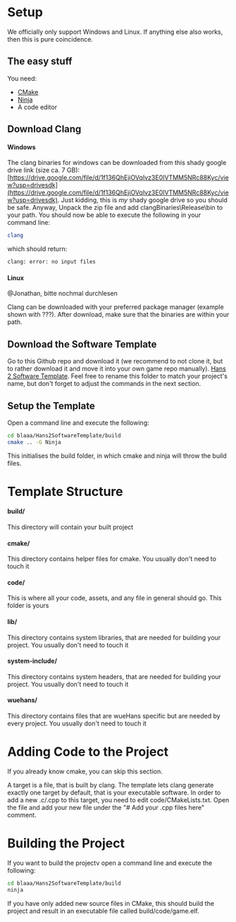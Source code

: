 # Setup
We officially only support Windows and Linux. If anything else also works, then this is pure coincidence.

## The easy stuff
You need:
- [CMake](https://cmake.org/download/)
- [Ninja](https://github.com/ninja-build/ninja/wiki/Pre-built-Ninja-packages)
- A code editor

## Download Clang
#### Windows
The clang binaries for windows can be downloaded from this shady google drive link (size ca. 7 GB): [https://drive.google.com/file/d/1f136QhEjiOVqIvz3E0IVTMM5NRc88Kyc/view?usp=drivesdk](https://drive.google.com/file/d/1f136QhEjiOVqIvz3E0IVTMM5NRc88Kyc/view?usp=drivesdk). Just kidding, this is *my* shady google drive so you should be safe. Anyway, Unpack the zip file and add clangBinaries\Release\bin to your path. You should now be able to execute the following in your command line:

```bash
clang
```
which should return:
```bash
clang: error: no input files
```

#### Linux
@Jonathan, bitte nochmal durchlesen

Clang can be downloaded with your preferred package manager (example shown with ???). After download, make sure that the binaries are within your path.

## Download the Software Template
Go to this Github repo and download it (we recommend to not clone it, but to rather download it and move it into your own game repo manually). [Hans 2 Software Template](https://github.com/Byter64/Hans2SoftwareTemplate/tree/main). Feel free to rename this folder to match your project's name, but don't forget to adjust the commands in the next section.

## Setup the Template
Open a command line and execute the following:
```bash
cd blaaa/Hans2SoftwareTemplate/build
cmake .. -G Ninja
```
This initialises the build folder, in which cmake and ninja will throw the build files.

# Template Structure
#### build/
This directory will contain your built project
#### cmake/
This directory contains helper files for cmake. You usually don't need to touch it
#### code/
This is where all your code, assets, and any file in general should go. This folder is yours
#### lib/
This directory contains system libraries, that are needed for building your project. You usually don't need to touch it
#### system-include/
This directory contains system headers, that are needed for building your project. You usually don't need to touch it
#### wuehans/
This directory contains files that are wueHans specific but are needed by every project. You usually don't need to touch it

# Adding Code to the Project
If you already know cmake, you can skip this section.

A target is a file, that is built by clang. The template lets clang generate exactly one target by default, that is your executable software. In order to add a new .c/.cpp to this target, you need to edit code/CMakeLists.txt. Open the file and add your new file under the "# Add your .cpp files here" comment.

# Building the Project
If you want to build the projectv open a command line and execute the following:
```bash
cd blaaa/Hans2SoftwareTemplate/build
ninja
```
If you have only added new source files in CMake, this should build the project and result in an executable file called build/code/game.elf.

